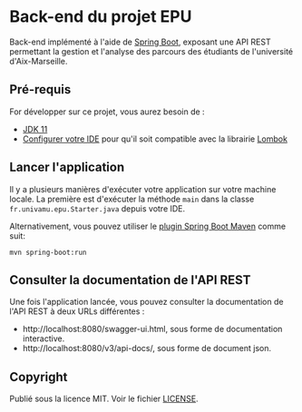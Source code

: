 # Back-end du projet EPU

Back-end implémenté à l'aide de [Spring Boot](http://projects.spring.io/spring-boot/), exposant une API REST permettant la gestion et l'analyse des parcours des étudiants de l'université d'Aix-Marseille.

## Pré-requis

For développer sur ce projet, vous aurez besoin de :

- [JDK 11](https://www.oracle.com/fr/java/technologies/javase-jdk11-downloads.html)
- [Configurer votre IDE](https://projectlombok.org/setup/eclipse) pour qu'il soit compatible avec la librairie [Lombok](https://projectlombok.org/)

## Lancer l'application

Il y a plusieurs manières d'exécuter votre application sur votre machine locale. La première est d'exécuter la méthode `main` dans la classe `fr.univamu.epu.Starter.java`  depuis votre IDE.

Alternativement, vous pouvez utiliser le [plugin Spring Boot Maven](https://docs.spring.io/spring-boot/docs/current/reference/html/build-tool-plugins-maven-plugin.html) comme suit:

```shell
mvn spring-boot:run
```

## Consulter la documentation de l'API REST

Une fois l'application lancée, vous pouvez consulter la documentation de l'API REST à deux URLs différentes :

- http://localhost:8080/swagger-ui.html, sous forme de documentation interactive.
- http://localhost:8080/v3/api-docs/, sous forme de document json.

## Copyright

Publié sous la licence MIT. Voir le fichier [LICENSE](https://etulab.univ-amu.fr/pfe-epu/epu-backend/-/blob/main/LICENSE.md).